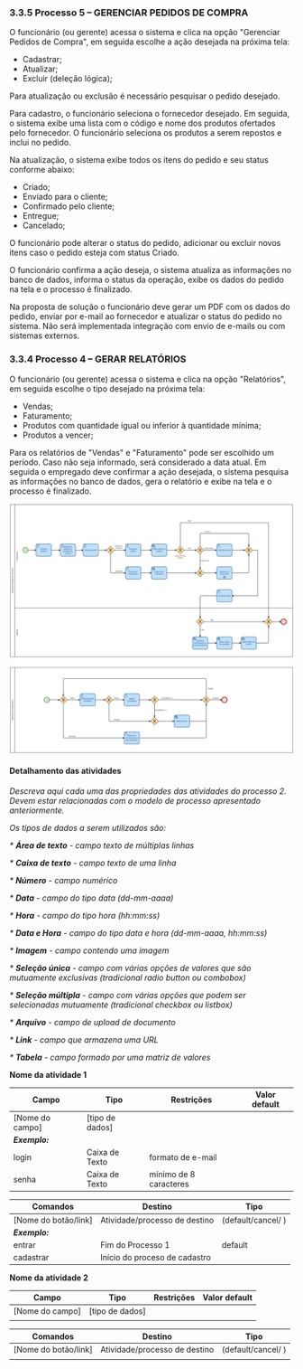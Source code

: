 ### 3.3.5 Processo 5 – GERENCIAR PEDIDOS DE COMPRA

O funcionário (ou gerente) acessa o sistema e clica na opção "Gerenciar Pedidos de Compra", em seguida escolhe a ação desejada na próxima tela:

* Cadastrar;
* Atualizar;
* Excluir (deleção lógica);

Para atualização ou exclusão é necessário pesquisar o pedido desejado.

Para cadastro, o funcionário seleciona o fornecedor desejado. Em seguida, o sistema exibe uma lista com o código e nome dos produtos ofertados pelo fornecedor. O funcionário seleciona os produtos a serem repostos e inclui no pedido.

Na atualização, o sistema exibe todos os itens do pedido e seu status conforme abaixo:
* Criado;
* Enviado para o cliente;
* Confirmado pelo cliente;
* Entregue;
* Cancelado;

O funcionário pode alterar o status do pedido, adicionar ou excluir novos itens caso o pedido esteja com status Criado.

O funcionário confirma a ação deseja, o sistema atualiza as informações no banco de dados, informa o status da operação, exibe os dados do pedido na tela e o processo é finalizado.

Na proposta de solução o funcionário deve gerar um PDF com os dados do pedido, enviar por e-mail ao fornecedor e atualizar o status do pedido no sistema. Não será implementada integração com envio de e-mails ou com sistemas externos.

### 3.3.4 Processo 4 – GERAR RELATÓRIOS

O funcionário (ou gerente) acessa o sistema e clica na opção "Relatórios", em seguida escolhe o tipo desejado na próxima tela:
* Vendas;
* Faturamento;
* Produtos com quantidade igual ou inferior à quantidade mínima;
* Produtos a vencer;

Para os relatórios de "Vendas" e "Faturamento" pode ser escolhido um período. Caso não seja informado, será considerado a data atual. Em seguida o empregado deve confirmar a ação desejada, o sistema pesquisa as informações no banco de dados, gera o relatório e exibe na tela e o processo é finalizado.

![Exemplo de um Modelo BPMN do PROCESSO 5](../images/gerenciar-pedidos-de-compra.png "Modelo BPMN do Processo 5.")


#### Detalhamento das atividades

_Descreva aqui cada uma das propriedades das atividades do processo 2. 
Devem estar relacionadas com o modelo de processo apresentado anteriormente._

_Os tipos de dados a serem utilizados são:_

_* **Área de texto** - campo texto de múltiplas linhas_

_* **Caixa de texto** - campo texto de uma linha_

_* **Número** - campo numérico_

_* **Data** - campo do tipo data (dd-mm-aaaa)_

_* **Hora** - campo do tipo hora (hh:mm:ss)_

_* **Data e Hora** - campo do tipo data e hora (dd-mm-aaaa, hh:mm:ss)_

_* **Imagem** - campo contendo uma imagem_

_* **Seleção única** - campo com várias opções de valores que são mutuamente exclusivas (tradicional radio button ou combobox)_

_* **Seleção múltipla** - campo com várias opções que podem ser selecionadas mutuamente (tradicional checkbox ou listbox)_

_* **Arquivo** - campo de upload de documento_

_* **Link** - campo que armazena uma URL_

_* **Tabela** - campo formado por uma matriz de valores_

**Nome da atividade 1**

| **Campo**       | **Tipo**         | **Restrições** | **Valor default** |
| ---             | ---              | ---            | ---               |
| [Nome do campo] | [tipo de dados]  |                |                   |
| ***Exemplo:***  |                  |                |                   |
| login           | Caixa de Texto   | formato de e-mail |                |
| senha           | Caixa de Texto   | mínimo de 8 caracteres |           |

| **Comandos**         |  **Destino**                   | **Tipo** |
| ---                  | ---                            | ---               |
| [Nome do botão/link] | Atividade/processo de destino  | (default/cancel/  ) |
| ***Exemplo:***       |                                |                   |
| entrar               | Fim do Processo 1              | default           |
| cadastrar            | Início do proceso de cadastro  |                   |


**Nome da atividade 2**

| **Campo**       | **Tipo**         | **Restrições** | **Valor default** |
| ---             | ---              | ---            | ---               |
| [Nome do campo] | [tipo de dados]  |                |                   |
|                 |                  |                |                   |

| **Comandos**         |  **Destino**                   | **Tipo**          |
| ---                  | ---                            | ---               |
| [Nome do botão/link] | Atividade/processo de destino  | (default/cancel/  ) |
|                      |                                |                   |

